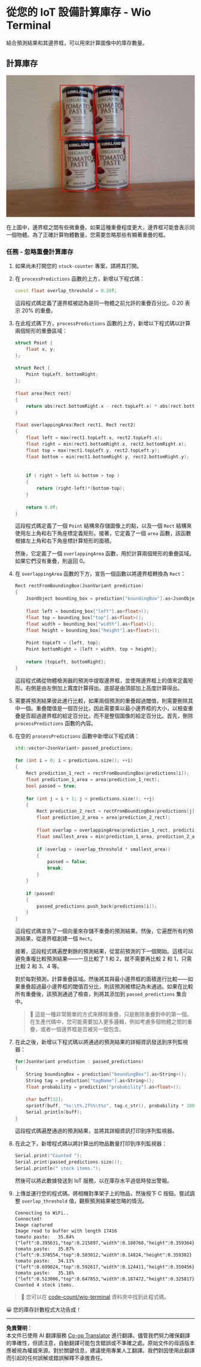 <!--
CO_OP_TRANSLATOR_METADATA:
{
  "original_hash": "0b2ae20b0fc8e73c9598dea937cac038",
  "translation_date": "2025-08-26T21:34:04+00:00",
  "source_file": "5-retail/lessons/2-check-stock-device/wio-terminal-count-stock.md",
  "language_code": "mo"
}
-->
# 從您的 IoT 設備計算庫存 - Wio Terminal

結合預測結果和其邊界框，可以用來計算圖像中的庫存數量。

## 計算庫存

![4 罐番茄醬，每罐周圍都有邊界框](../../../../../translated_images/rpi-stock-with-bounding-boxes.b5540e2ecb7cd49f1271828d3be412671d950e87625c5597ea97c90f11e01097.mo.jpg)

在上圖中，邊界框之間有些微重疊。如果這種重疊程度更大，邊界框可能會表示同一個物體。為了正確計算物體數量，您需要忽略那些有顯著重疊的框。

### 任務 - 忽略重疊計算庫存

1. 如果尚未打開您的 `stock-counter` 專案，請將其打開。

1. 在 `processPredictions` 函數的上方，新增以下程式碼：

    ```cpp
    const float overlap_threshold = 0.20f;
    ```

    這段程式碼定義了邊界框被認為是同一物體之前允許的重疊百分比。0.20 表示 20% 的重疊。

1. 在此程式碼下方，`processPredictions` 函數的上方，新增以下程式碼以計算兩個矩形的重疊區域：

    ```cpp
    struct Point {
        float x, y;
    };

    struct Rect {
        Point topLeft, bottomRight;
    };

    float area(Rect rect)
    {
        return abs(rect.bottomRight.x - rect.topLeft.x) * abs(rect.bottomRight.y - rect.topLeft.y);
    }
     
    float overlappingArea(Rect rect1, Rect rect2)
    {
        float left = max(rect1.topLeft.x, rect2.topLeft.x);
        float right = min(rect1.bottomRight.x, rect2.bottomRight.x);
        float top = max(rect1.topLeft.y, rect2.topLeft.y);
        float bottom = min(rect1.bottomRight.y, rect2.bottomRight.y);
    
    
        if ( right > left && bottom > top )
        {
            return (right-left)*(bottom-top);
        }
        
        return 0.0f;
    }
    ```

    這段程式碼定義了一個 `Point` 結構來存儲圖像上的點，以及一個 `Rect` 結構來使用左上角和右下角座標定義矩形。接著，它定義了一個 `area` 函數，該函數根據左上角和右下角座標計算矩形的面積。

    然後，它定義了一個 `overlappingArea` 函數，用於計算兩個矩形的重疊區域。如果它們沒有重疊，則返回 0。

1. 在 `overlappingArea` 函數的下方，宣告一個函數以將邊界框轉換為 `Rect`：

    ```cpp
    Rect rectFromBoundingBox(JsonVariant prediction)
    {
        JsonObject bounding_box = prediction["boundingBox"].as<JsonObject>();
    
        float left = bounding_box["left"].as<float>();
        float top = bounding_box["top"].as<float>();
        float width = bounding_box["width"].as<float>();
        float height = bounding_box["height"].as<float>();
    
        Point topLeft = {left, top};
        Point bottomRight = {left + width, top + height};
    
        return {topLeft, bottomRight};
    }
    ```

    這段程式碼從物體檢測器的預測中提取邊界框，並使用邊界框上的值來定義矩形。右側是由左側加上寬度計算得出。底部是由頂部加上高度計算得出。

1. 需要將預測結果彼此進行比較，如果兩個預測的重疊超過閾值，則需要刪除其中一個。重疊閾值是一個百分比，因此需要乘以最小邊界框的大小，以檢查重疊是否超過邊界框的給定百分比，而不是整個圖像的給定百分比。首先，刪除 `processPredictions` 函數的內容。

1. 在空的 `processPredictions` 函數中新增以下程式碼：

    ```cpp
    std::vector<JsonVariant> passed_predictions;

    for (int i = 0; i < predictions.size(); ++i)
    {
        Rect prediction_1_rect = rectFromBoundingBox(predictions[i]);
        float prediction_1_area = area(prediction_1_rect);
        bool passed = true;

        for (int j = i + 1; j < predictions.size(); ++j)
        {
            Rect prediction_2_rect = rectFromBoundingBox(predictions[j]);
            float prediction_2_area = area(prediction_2_rect);

            float overlap = overlappingArea(prediction_1_rect, prediction_2_rect);
            float smallest_area = min(prediction_1_area, prediction_2_area);

            if (overlap > (overlap_threshold * smallest_area))
            {
                passed = false;
                break;
            }
        }

        if (passed)
        {
            passed_predictions.push_back(predictions[i]);
        }
    }
    ```

    這段程式碼宣告了一個向量來存儲不重疊的預測結果。然後，它遍歷所有的預測結果，從邊界框創建一個 `Rect`。

    接著，這段程式碼遍歷剩餘的預測結果，從當前預測的下一個開始。這樣可以避免重複比較預測結果——一旦比較了 1 和 2，就不需要再比較 2 和 1，只需比較 2 和 3、4 等。

    對於每對預測，計算重疊區域。然後將其與最小邊界框的面積進行比較——如果重疊超過最小邊界框的閾值百分比，則該預測被標記為未通過。如果在比較所有重疊後，該預測通過了檢查，則將其添加到 `passed_predictions` 集合中。

    > 💁 這是一種非常簡單的方式來移除重疊，只是刪除重疊對中的第一個。在生產代碼中，您可能需要加入更多邏輯，例如考慮多個物體之間的重疊，或者一個邊界框是否被另一個包含。

1. 在此之後，新增以下程式碼以將通過的預測結果的詳細資訊發送到序列監視器：

    ```cpp
    for(JsonVariant prediction : passed_predictions)
    {
        String boundingBox = prediction["boundingBox"].as<String>();
        String tag = prediction["tagName"].as<String>();
        float probability = prediction["probability"].as<float>();

        char buff[32];
        sprintf(buff, "%s:\t%.2f%%\t%s", tag.c_str(), probability * 100.0, boundingBox.c_str());
        Serial.println(buff);
    }
    ```

    這段程式碼遍歷通過的預測結果，並將其詳細資訊打印到序列監視器。

1. 在此之下，新增程式碼以將計算出的物品數量打印到序列監視器：

    ```cpp
    Serial.print("Counted ");
    Serial.print(passed_predictions.size());
    Serial.println(" stock items.");
    ```

    然後可以將此數據發送到 IoT 服務，以在庫存水平過低時發出警報。

1. 上傳並運行您的程式碼。將相機對準架子上的物品，然後按下 C 按鈕。嘗試調整 `overlap_threshold` 值，觀察預測結果被忽略的情況。

    ```output
    Connecting to WiFi..
    Connected!
    Image captured
    Image read to buffer with length 17416
    tomato paste:   35.84%  {"left":0.395631,"top":0.215897,"width":0.180768,"height":0.359364}
    tomato paste:   35.87%  {"left":0.378554,"top":0.583012,"width":0.14824,"height":0.359382}
    tomato paste:   34.11%  {"left":0.699024,"top":0.592617,"width":0.124411,"height":0.350456}
    tomato paste:   35.16%  {"left":0.513006,"top":0.647853,"width":0.187472,"height":0.325817}
    Counted 4 stock items.
    ```

> 💁 您可以在 [code-count/wio-terminal](../../../../../5-retail/lessons/2-check-stock-device/code-count/wio-terminal) 資料夾中找到此程式碼。

😀 您的庫存計數程式大功告成！

---

**免責聲明**：  
本文件已使用 AI 翻譯服務 [Co-op Translator](https://github.com/Azure/co-op-translator) 進行翻譯。儘管我們努力確保翻譯的準確性，但請注意，自動翻譯可能包含錯誤或不準確之處。原始文件的母語版本應被視為權威來源。對於關鍵信息，建議使用專業人工翻譯。我們對因使用此翻譯而引起的任何誤解或錯誤解釋不承擔責任。